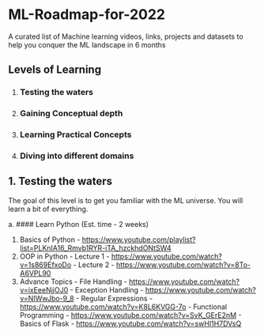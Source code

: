 # ML-Roadmap-for-2022
A curated list of Machine learning videos, links, projects and datasets to help you conquer the ML landscape in 6 months

## Levels of Learning
1. ### Testing the waters
2. ### Gaining Conceptual depth
3. ### Learning Practical Concepts
4. ### Diving into different domains


## 1. Testing the waters

The goal of this level is to get you familiar with the ML universe. You will learn a bit of everything.

a. #### Learn Python (Est. time - 2 weeks)
  1. Basics of Python - https://www.youtube.com/playlist?list=PLKnIA16_Rmvb1RYR-iTA_hzckhdONtSW4
  2. OOP in Python
    - Lecture 1 - https://www.youtube.com/watch?v=1s869EfxoDo
    - Lecture 2 - https://www.youtube.com/watch?v=8To-A6VPL90
  3. Advance Topics
    - File Handling - https://www.youtube.com/watch?v=ixEeeNjjOJ0
    - Exception Handling - https://www.youtube.com/watch?v=NIWwJbo-9_8
    - Regular Expressions - https://www.youtube.com/watch?v=K8L6KVGG-7o
    - Functional Programming - https://www.youtube.com/watch?v=SvK_GErE2nM
    - Basics of Flask - https://www.youtube.com/watch?v=swHI1H7DVsQ


